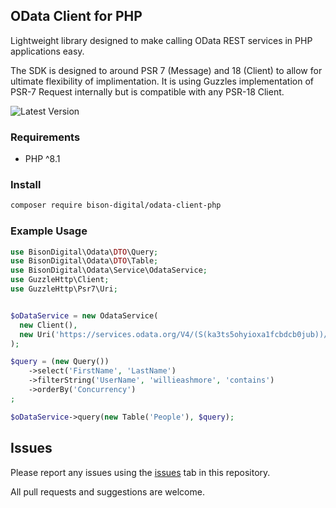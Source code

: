 ## OData Client for PHP

Lightweight library designed to make calling OData REST services in PHP applications easy.

The SDK is designed to around PSR 7 (Message) and 18 (Client) to allow for ultimate flexibility of implimentation.
It is using Guzzles implementation of PSR-7 Request internally but is compatible with any PSR-18 Client.

![Latest Version](https://img.shields.io/packagist/v/bison-digital/odata-client-php)

### Requirements
- PHP ^8.1

### Install
```bash
composer require bison-digital/odata-client-php
```

### Example Usage




``` php
use BisonDigital\Odata\DTO\Query;
use BisonDigital\Odata\DTO\Table;
use BisonDigital\Odata\Service\OdataService;
use GuzzleHttp\Client;
use GuzzleHttp\Psr7\Uri;


$oDataService = new OdataService(
  new Client(),
  new Uri('https://services.odata.org/V4/(S(ka3ts5ohyioxa1fcbdcb0jub))/TripPinServiceRW')
);

$query = (new Query())
    ->select('FirstName', 'LastName')
    ->filterString('UserName', 'willieashmore', 'contains')
    ->orderBy('Concurrency')
;

$oDataService->query(new Table('People'), $query);
```

## Issues
Please report any issues using the [issues](https://github.com/bison-digital/odata-client-php/issues) tab in this repository.

All pull requests and suggestions are welcome.
